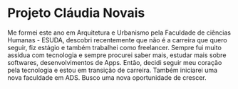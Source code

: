 
# Projeto Cláudia Novais

Me formei este ano em Arquitetura e Urbanismo pela Faculdade de ciências Humanas - ESUDA, descobri recentemente que não é a carreira que quero seguir, fiz estágio e também trabalhei como freelancer. Sempre fui muito assídua com tecnologia e sempre procurei saber mais, estudar mais sobre softwares, desenvolvimentos de Apps. Então, decidi seguir meu coração pela tecnologia e estou em transição de carreira. Também iniciarei uma nova faculdade em ADS. Busco uma nova oportunidade de crescer.
